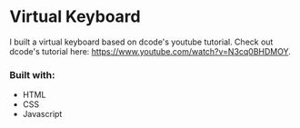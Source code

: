 # Virtual Keyboard
I built a virtual keyboard based on dcode's youtube tutorial.
Check out dcode's tutorial here: https://www.youtube.com/watch?v=N3cq0BHDMOY.

### Built with:
- HTML
- CSS
- Javascript

